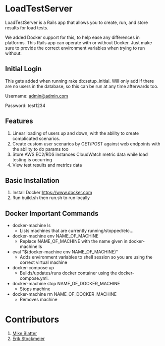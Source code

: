 # LoadTestServer

LoadTestServer is a Rails app that allows you to create, run, and store results for load tests.

We added Docker support for this, to help ease any differences in platforms.  This Rails app can operate
with or without Docker.  Just make sure to provide the correct environment variables when trying to run without.
  
## Initial Login

This gets added when running rake db:setup_initial.  Will only add if there are no users in the database,
so this can be run at any time afterwards too.

Username: admin@admin.com

Password: test1234

## Features

1. Linear loading of users up and down, with the ability to create complicated scenarios.
2. Create custom user scenarios by GET/POST against web endpoints with the ability to do params too
3. Store AWS EC2/RDS instances CloudWatch metric data while load testing is occurring
4. View test results and metrics data

## Basic Installation

1. Install Docker https://www.docker.com
2. Run build.sh then run.sh to run locally

## Docker Important Commands

* docker-machine ls
  * Lists machines that are currently running/stopped/etc...
* docker-machine env NAME_OF_MACHINE
  * Replace NAME_OF_MACHINE with the name given in docker-machine ls
* eval "$(docker-machine env NAME_OF_MACHINE)"
  * Adds environment variables to shell session so you are using the correct virtual machine
* docker-compose up
  * Builds/updates/runs docker container using the docker-compose.yml.
* docker-machine stop NAME_OF_DOCKER_MACHINE
  * Stops machine
* docker-machine rm NAME_OF_DOCKER_MACHINE
  * Removes machine
  
# Contributors

1. [Mike Blatter](https://github.com/mikeblatter)
2. [Erik Stockmeier](https://github.com/erikdstock)